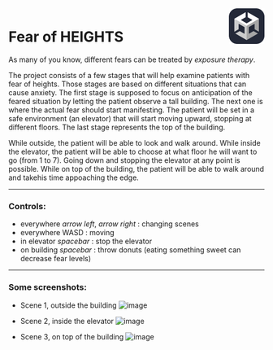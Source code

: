 <img align="right" src="https://github.com/tandpfun/skill-icons/blob/main/icons/Unity-Dark.svg" alt="UNITY" height="70" >

# Fear of HEIGHTS

As many of you know, different fears can be treated by _exposure therapy_.

The project consists of a few stages that will help examine patients with fear of heights. Those stages are based on different situations that can cause anxiety. The first stage is supposed to focus on anticipation of the feared situation by letting the patient observe a tall building. The next one is where the actual fear should start manifesting. The patient will be set in a safe environment (an elevator) that will start moving upward, stopping at different floors. The last stage represents the top of the building.

While outside, the patient will be able to look and walk around.
While inside the elevator, the patient will be able to choose at what floor he will want to go (from 1 to 7). Going down and stopping the elevator at any point is possible.
While on top of the building, the patient will be able to walk around and takehis time appoaching the edge.

---
### Controls:
  - everywhere _arrow left_, _arrow right_ : changing scenes
  - everywhere WASD : moving
  - in elevator _spacebar_ : stop the elevator
  - on building _spacebar_ : throw donuts (eating something sweet can decrease fear levels)  

---

### Some screenshots:
  - Scene 1, outside the building
![image](https://github.com/user-attachments/assets/6b4d577d-01af-4ecf-9972-77138cb82c38)

  - Scene 2, inside the elevator
![image](https://github.com/user-attachments/assets/30bc6392-1cae-481b-b264-161a1735c0ab)

  - Scene 3, on top of the building
![image](https://github.com/user-attachments/assets/464d0b93-55d0-41e5-952b-0106c52b8039)



